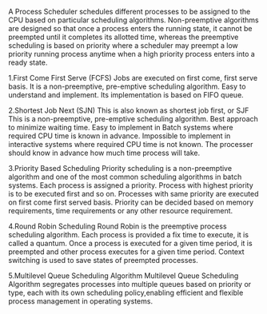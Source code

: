 A Process Scheduler schedules different processes to be assigned to the CPU based on particular scheduling algorithms.
Non-preemptive algorithms are designed so that once a process enters the running state, it cannot be preempted until it completes its allotted time, whereas the preemptive scheduling is based on priority where a scheduler may preempt a low priority running process anytime when a high priority process enters into a ready state.

1.First Come First Serve (FCFS)
Jobs are executed on first come, first serve basis.
It is a non-preemptive, pre-emptive scheduling algorithm.
Easy to understand and implement.
Its implementation is based on FIFO queue.

2.Shortest Job Next (SJN)
This is also known as shortest job first, or SJF
This is a non-preemptive, pre-emptive scheduling algorithm.
Best approach to minimize waiting time.
Easy to implement in Batch systems where required CPU time is known in advance.
Impossible to implement in interactive systems where required CPU time is not known.
The processer should know in advance how much time process will take.

3.Priority Based Scheduling
Priority scheduling is a non-preemptive algorithm and one of the most common scheduling algorithms in batch systems.
Each process is assigned a priority. Process with highest priority is to be executed first and so on.
Processes with same priority are executed on first come first served basis.
Priority can be decided based on memory requirements, time requirements or any other resource requirement.

4.Round Robin Scheduling
Round Robin is the preemptive process scheduling algorithm.
Each process is provided a fix time to execute, it is called a quantum.
Once a process is executed for a given time period, it is preempted and other process executes for a given time period.
Context switching is used to save states of preempted processes.

5.Multilevel Queue Scheduling Algorithm
Multilevel Queue Scheduling Algorithm segregates processes into multiple queues based on priority or type, each with its own scheduling policy,enabling efficient and flexible process management in operating systems.


